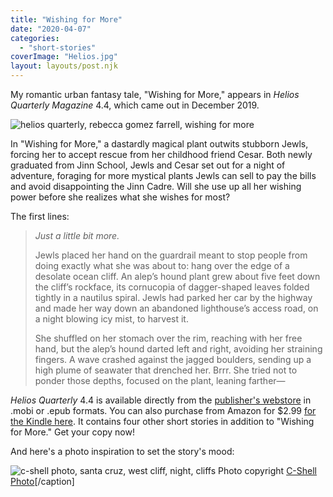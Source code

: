 ```yaml
---
title: "Wishing for More"
date: "2020-04-07"
categories:
  - "short-stories"
coverImage: "Helios.jpg"
layout: layouts/post.njk
---
```


My romantic urban fantasy tale, "Wishing for More," appears in _Helios Quarterly Magazine_ 4.4, which came out in December 2019.

![helios quarterly, rebecca gomez farrell, wishing for more](https://d2ypg8o05lff0b.cloudfront.net/wp-content/uploads/sites/3/pages/Helios-739x1024.jpg)

In "Wishing for More," a dastardly magical plant outwits stubborn Jewls, forcing her to accept rescue from her childhood friend Cesar. Both newly graduated from Jinn School, Jewls and Cesar set out for a night of adventure, foraging for more mystical plants Jewls can sell to pay the bills and avoid disappointing the Jinn Cadre. Will she use up all her wishing power before she realizes what she wishes for most?

The first lines:

> _Just a little bit more._
>
> Jewls placed her hand on the guardrail meant to stop people from doing exactly what she was about to: hang over the edge of a desolate ocean cliff. An alep’s hound plant grew about five feet down the cliff’s rockface, its cornucopia of dagger-shaped leaves folded tightly in a nautilus spiral. Jewls had parked her car by the highway and made her way down an abandoned lighthouse’s access road, on a night blowing icy mist, to harvest it.
>
> She shuffled on her stomach over the rim, reaching with her free hand, but the alep’s hound darted left and right, avoiding her straining fingers. A wave crashed against the jagged boulders, sending up a high plume of seawater that drenched her. Brrr. She tried not to ponder those depths, focused on the plant, leaning farther—

_Helios Quarterly_ 4.4 is available directly from the [publisher's webstore](https://aurelialeo.com/product/2572150x12152019/) in .mobi or .epub formats. You can also purchase from Amazon for $2.99 [for the Kindle here](https://www.amazon.com/Helios-Quarterly-Magazine-Zelda-Knight-ebook/dp/B082Z9DXMW/). It contains four other short stories in addition to "Wishing for More." Get your copy now!

And here's a photo inspiration to set the story's mood:

![c-shell photo, santa cruz, west cliff, night, cliffs](https://d2ypg8o05lff0b.cloudfront.net/wp-content/uploads/sites/3/pages/wishing-for-more-photo-1024x683.jpg) Photo copyright [C-Shell Photo](https://twitter.com/carlinschel)\[/caption\]
